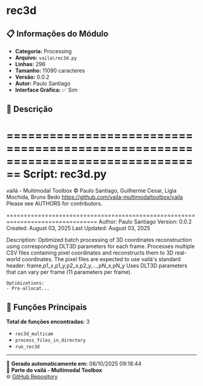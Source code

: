 # rec3d

## 📋 Informações do Módulo

- **Categoria:** Processing
- **Arquivo:** `vaila\rec3d.py`
- **Linhas:** 296
- **Tamanho:** 11090 caracteres
- **Versão:** 0.0.2
- **Autor:** Paulo Santiago
- **Interface Gráfica:** ✅ Sim

## 📖 Descrição


================================================================================
Script: rec3d.py
================================================================================

vailá - Multimodal Toolbox
© Paulo Santiago, Guilherme Cesar, Ligia Mochida, Bruno Bedo
https://github.com/vaila-multimodaltoolbox/vaila
Please see AUTHORS for contributors.

================================================================================
Author: Paulo Santiago
Version: 0.0.2
Created: August 03, 2025
Last Updated: August 03, 2025

Description:
    Optimized batch processing of 3D coordinates reconstruction using corresponding DLT3D parameters for each frame.
    Processes multiple CSV files containing pixel coordinates and reconstructs them to 3D real-world coordinates.
    The pixel files are expected to use vailá's standard header:
      frame,p1_x,p1_y,p2_x,p2_y,...,pN_x,pN_y
    Uses DLT3D parameters that can vary per frame (11 parameters per frame).

    Optimizations:
    - Pre-allocat...

## 🔧 Funções Principais

**Total de funções encontradas:** 3

- `rec3d_multicam`
- `process_files_in_directory`
- `run_rec3d`




---

📅 **Gerado automaticamente em:** 08/10/2025 09:18:44  
🔗 **Parte do vailá - Multimodal Toolbox**  
🌐 [GitHub Repository](https://github.com/vaila-multimodaltoolbox/vaila)
